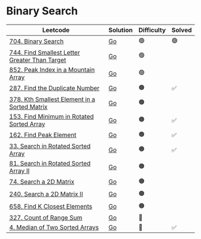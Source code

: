 # Binary Search

| Leetcode  | Solution | Difficulty | Solved |
| --- | --- | --- | --- |
| [704. Binary Search](https://leetcode.com/problems/binary-search/) | [Go](<../Binary Search/Solutions/704. Binary Search.md>) | 🟢 |  🟢  |
| [744. Find Smallest Letter Greater Than Target](https://leetcode.com/problems/find-smallest-letter-greater-than-target/) | [Go](<../Binary Search/Solutions/744. Find Smallest Letter Greater Than Target.md>) | 🟢 |    |
| [852. Peak Index in a Mountain Array](https://leetcode.com/problems/peak-index-in-a-mountain-array/) | [Go](<../Binary Search/Solutions/852. Peak Index in a Mountain Array.md>) | 🟢 |    |
| [287. Find the Duplicate Number](https://leetcode.com/problems/find-the-duplicate-number/)| [Go](<../Arrays/Solutions/287. Find the Duplicate Number.md>) | 🟠 |  ✅  |
| [378. Kth Smallest Element in a Sorted Matrix](https://leetcode.com/problems/kth-smallest-element-in-a-sorted-matrix/) | [Go](<../Binary Search/Solutions/378. Kth Smallest Element in a Sorted Matrix.md>) | 🟠 |    |
| [153. Find Minimum in Rotated Sorted Array](https://leetcode.com/problems/find-minimum-in-rotated-sorted-array/) | [Go](<../Binary Search/Solutions/153. Find Minimum in Rotated Sorted Array.md>) | 🟠 |  ✅  |
| [162. Find Peak Element](https://leetcode.com/problems/find-peak-element/) | [Go](<../Binary Search/Solutions/162. Find Peak Element.md>) | 🟠 |  ✅   |
| [33. Search in Rotated Sorted Array]() | [Go](<../Binary Search/Solutions/33. Search in Rotated Sorted Array.md>) | 🟠 |  ✅   |
| [81. Search in Rotated Sorted Array II](https://leetcode.com/problems/search-in-rotated-sorted-array-ii/) | [Go](<../Binary Search/Solutions/81. Search in Rotated Sorted Array II.md>) | 🟠 |    |
| [74. Search a 2D Matrix](https://leetcode.com/problems/search-a-2d-matrix/) | [Go](<../Binary Search/Solutions/74. Search a 2D Matrix.md>) | 🟠 |    |
| [240. Search a 2D Matrix II](https://leetcode.com/problems/search-a-2d-matrix-ii/) | [Go](<../Binary Search/Solutions/240. Search a 2D Matrix II.md>) | 🟠 |    |
| [658. Find K Closest Elements](https://leetcode.com/problems/find-k-closest-elements/) | [Go](<../Binary Search/Solutions/658. Find K Closest Elements.md>) | 🟠 |    |
| [327. Count of Range Sum](https://leetcode.com/problems/count-of-range-sum/) | [Go](<../Binary Search/Solutions/327. Count of Range Sum.md>) | 🔴  |    |
| [4. Median of Two Sorted Arrays](https://leetcode.com/problems/median-of-two-sorted-arrays/) | [Go](<../Binary Search/Solutions/4. Median of Two Sorted Arrays.md>) | 🔴  |  ✅  |

